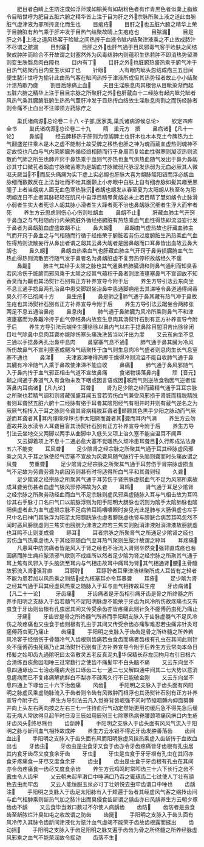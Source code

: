 <!-- { "loadSidebar": true } -->
　　肥目者白睛上生防注或如浮萍或如榆荚有如胡粉色者有作青黒色者似羮上脂致令目暗世呼为肥目五脏六腑之精华皆上注于目为肝之外宗脉所聚上液之道此由腑脏气虚津液为邪所抟变化而生也
　　目疱疮
　　目肝之也五脏六腑之精华上荣于目腑脏有热气乘于肝冲发于目热气结聚故睛上生疱疮也
　　目脓漏
　　目是肝之外上液之道风热客于睑眦之间热抟于血液令眦内结聚津液乘之不止故成脓汁不尽谓之脓漏
　　目封塞
　　目肝之外也肝气通于目风邪毒气客于睑肤之间结聚成肿肿而睑合不开故谓之封塞然外为风毒结肿内则蕴积生热若肿不即消热势留滞则变生肤翳息肉白障也
　　目内有丁
　　目肝之外也脏腑热盛热乘于腑气冲于目热气结聚而目内变生状如丁也
　　针眼
　　人有眼内眦头忽结成疱三五日间便生脓汁世呼为偷针此由热气客在眦间热抟于津液所成但其热势轻者故止小小结聚汁溃热歇乃瘥
　　割目后除痛止血
　　夫目生淫肤息肉其根皆从目眦染渐而起五脏六腑之精华上注于目目宗脉之所聚肝之外也肝蔵血十二经脉有起内眦兑眦者风热气乘其臓腑脏腑生热热气薫肝冲发于目热抟血结故生淫肤息肉割之而伤经脉者则令痛不止血出不注即须方药除疗之



　　巢氏诸病源总论卷二十八
<子部,医家类,巢氏诸病源候总论>
　　钦定四库全书
　　巢氏诸病源总论卷二十九
　　隋　巢元方　撰
　　鼻病诸【凡十一论】
　　鼻衂
　　经云脾移热于肝则为惊衂脾土也肝木也木本克土今脾热为土气翻盛逆往乘木是木之虚不能制土故受脾之移热也肝之神为魂而蔵血虚热则魂神不定故惊也凡血与气内荣腑臓外循经络相随而行于身周而复始血性得寒则凝涩热则流散而气肺之所生也肺开窍于鼻热乘于血则气亦热也血气俱热血随气发出于鼻为鼻衂诊其寸口微芤者衂血寸脉微苦寒为是衂血寸脉微弱尺脉涩发热弱为无血必厥其人微呕夫厥当不而反头痛痛为实下虚上实必衂也肝脉大喜为衂脉隂阳错而浮必衂血脉细而数数反在上法当吐而不吐其面颧上小赤眼中白肤上自有细赤脉如髪其趣至黒瞳子上者当衂病人面无血色寒热脉沉者衂也衂发从春至夏为太阳衂从秋至冬为阳明衂连日不止者其脉轻轻在肌尺中自浮目精晕黄衂必未止若目精了慧如衂令止脉滑小弱者生实大者死诊人衂其脉小滑者生大躁者死不治也鼻衂脉沉细者生浮大而牢者死
　　养生方云思虑则伤心心伤则吐衂血
　　鼻衂不止
　　肝藏血肺主气开窍于鼻血之与气相随而行内荣腑脏外循经络腑脏有热热乘血气血性得热即流溢妄行发于鼻者为鼻衂脏血虚盛故衂不止
　　鼻大衂
　　鼻衂由气虚热故也肝藏血肺主气而开窍于鼻血之与气相随而行循于经络荣于腑脏若劳伤过度腑脏生热热乘血气血性得热则流散妄行从鼻出者谓之衂其云鼻大衂者是因鼻衂而口耳鼻皆出血故云鼻大衂也
　　鼻久衂
　　鼻衂由热乘血气也肝藏血肺主气开窍于鼻劳损臓腑血气生热血得热则流散妄行随气发于鼻者名为鼻衂脏虚不复劳热停积故衂经久不瘥
　　鼻齆
　　肺主气其经手太隂之脉也其气通鼻若肺臓调和则鼻气通利而知臭香若风冷伤于脏腑而邪风乘于太隂之经其气蕴积于鼻者则津液壅塞鼻气不宣调故不知香臭而为齆也其汤熨针石别有正方补养宣导今附于后
　　养生方导引法云东向坐不息三通手捻鼻两孔治鼻中患交脚踑坐治鼻中患通脚痈疮去其涕唾令鼻道通得闻香臭久行不已彻闻十方
　　鼻生疮
　　鼻是肺之肺气通于鼻其藏有热气冲于鼻故生疮也其汤熨针石别有正方补养宣导今附于后
　　养生方导引法云踞坐合两膝张两足不息五通治鼻疮
　　鼻息肉
　　肺气通于鼻肺臓为风冷所乘则鼻气不和津液壅塞而为鼻齆冷抟于血气停结鼻内故变生息肉其汤熨针石别有正方补养宣导今附于后
　　养生方导引法云端坐生腰徐徐以鼻内气以右手捻鼻除目闇泪苦出徐徐闭目吐气除鼻中息肉耳聋亦能除伤寒头痛洗洗皆当以汗出为度
　　又云东向坐不息三通以手捻鼻两孔治鼻中息肉
　　鼻窒塞气息不通
　　肺气通于鼻其臓为冷风所伤故鼻气不宣利壅塞成齆冷气结聚抟于血气则生息肉冷气盛者则息肉生长气息窒塞不通也
　　鼻涕
　　夫津液涕唾得热即干燥得冷则流溢不能自收肺气通于鼻其臓有冷冷随气入乘于鼻故使津涕不能自收
　　鼻痛
　　肺气通于鼻风邪随气入于鼻内抟于血气邪正相击气道不宣故鼻痛
　　食诸物误落鼻内
　　顽【音元】颡之间通于鼻道气入有食物未及下咽或因言语或因咳而气则逆故食物因气逆者误落鼻内耳病诸【凡九论】
　　耳聋
　　肾为足少隂之经而藏精气通于耳耳宗脉之所聚也若精气调和则肾藏强盛耳闻五音若劳伤血气兼受风邪损于肾脏而精脱精脱者则耳聋然五脏六腑十二经脉有络于耳者其隂阳经气有相并时并则有蔵气逆名之为厥厥气相抟入于耳之脉则令聋其肾病精脱耳聋者颊颧其色黒手少阳之脉动而气厥逆而耳聋者其耳内煇煇焞焞也手太阳厥而聋者其聋而耳内气满
　　养生方云勿塞故井及水渎令人耳聋目盲其汤熨针石别有正方补养宣导今附于后
　　养生方导引法云坐地交又两脚以两手从曲脚中入低头又项上治久塞不能自温耳不闻声
　　又云脚着项上不息十二通必愈大塞不觉暖热久顽冷患耳聋目久行即成法法身五六不能变
　　耳风聋
　　足少隂肾之经宗脉之所聚其气通于耳其经脉虚风邪乘之风入于耳之脉使经气否塞不宣故为风聋风随气脉行于头脑则聋而时头痛故谓之风聋
　　劳重聋
　　足少隂肾之经宗脉之所聚其气通于耳劳伤于肾宗脉虚损血气不足故为劳聋劳聋为病因劳则甚有时将适得所血气平和其聋则轻
　　久聋
　　足少隂肾之经宗脉之所聚其气通于耳劳伤于肾宗脉虚损血气不足为风邪所乘故成耳聋劳伤甚者血虚气极风邪停滞故为久聋
　　耳鸣
　　肾气通于耳足少隂肾之经宗脉之所聚劳动经血而血气不足宗脉则虚风邪乘虚随脉入耳与气相击故为耳鸣诊其右手脉寸口名曰气口以前脉浮则为阳手阳明大肠脉也沉则为隂手太隂肺脉也隂阳俱虚者此为血气虚损宗脉不足病苦耳鸣嘈嘈眼时妄见光此是肺与大肠俱虚也左手尺中名曰神门其脉浮为阳足太阳膀胱脉也虚者膀胱虚也肾与膀胱合病苦耳鸣忽然不闻时恶风膀胱虚则三焦实也膀胱为津液之府若三焦实则尅消津液尅消津液故膀胱虚也耳鸣不止则变成聋
　　聤耳
　　耳者宗脉之所聚肾气之所通足少隂肾之经也劳伤血气热乘虚也入于其经邪随血气至耳热气聚则生脓汁故谓之聤耳
　　耳疼痛
　　凡患耳中防防痛者皆是风入于肾之经也不治流入肾则卒然变强背直成痉也若因痛而肿生痈疖脓溃邪气歇则不成痉所以然者足少隂为肾之经宗脉之所聚其气通于耳上焦有风邪入于头脑流至耳内与气相击故耳中痛耳为肾其气相通肾腰主骨髓故邪流入肾强背直
　　耳聤聍
　　耳聤聍者耳里津液结聚所成人耳皆有之轻者不能为患若加以风热乘之则结成九核塞耳亦令耳暴聋
　　耳疮
　　足少隂为肾之经其气通于耳其经虚风热乘之随脉入于耳与血气相抟故耳生疮
　　牙齿病诸【凡二十一论】
　　牙齿痛
　　牙齿痛者是牙齿相引痛牙齿是骨之所终髓之所养手阳明之支脉入于齿若髓气不足阳明脉虚不能荣于牙齿为风冷所伤故疼痛也又有虫食于牙齿则齿根有孔虫居其间又传受余齿亦皆疼痛此则针灸不瘥傅药虫死乃痛止
　　牙痛
　　牙齿皆是骨之所终髓气所养而手阳明支脉入于齿脉虚髓气不足风冷伤之故疼痛也又虫食于齿则根有孔虫于其间又传受余齿亦痛掣难忍若虫痛非针灸可瘥傅药虫死乃痛止
　　齿痛
　　手阳明之支脉入于齿齿是骨之所终髓之所养若风冷客于经络伤于骨髓冷气入齿根则齿痛若虫食齿而痛者齿根有孔虫在其间此则针灸不瘥傅药虫死痛乃止其汤熨针石别有正方补养宣导今附于后养生方云常向本命日栉髪之始叩齿九通隂呪曰太帝散灵五老反真泥丸华保精长存左回拘月右引日根六合清练百疾愈因咽唾三过常数行之使齿不痛髪牢不白头脑不痛
　　又云东向坐不息四通琢齿二七治齿痛病大张口琢齿二七一通二七又解四通中间其二七大势以意消息瘥病而已不复疼痛解病鲜白不梨亦不疎离久行不已能破金刚
　　又云东向坐不息四通上下琢齿三十六下治齿痛
　　风齿
　　手阳明之支脉入于齿头面有风阳明之脉虚风乘虚随脉流入于齿者则令齿有风微肿而根浮也其汤熨针石别有正方补养宣导今附于后
　　养生方导引法云凡入觉脊背皆崛强不问时节缩咽髆内仰面努髆并向上头左右两向按之左右三七一住待血行气动定然始更用初缓后急不得先急后缓若无病人常欲得旦起午时日没三辰如用辰别三七除寒热病脊腰颈项痛风痹口内生疮牙齿风头终尽除也
　　齿龂肿
　　手阳明之支脉入于齿头面有风风气流入于阳明之脉与龂间血气相抟故成肿
　　养生方云水银不得近牙齿发肿善落齿
　　齿间血出
　　手阳明之支脉入于齿头面有风而阳明脉虚风挟热乘虚入齿龂抟于血故血出也
　　牙齿虫
　　牙齿虫是虫食牙又食于齿亦令牙齿疼痛皆牙齿根有孔虫居其内食牙齿尽又度食余牙齿
　　牙虫
　　牙虫是虫食于牙牙根有孔虫在其间亦食牙疼痛食一牙尽又度食余牙
　　齿虫
　　齿虫是虫食于牙齿根有孔虫在其间亦令齿疼痛食一齿尽又度食余齿
　　养生方云鸡鸣时常叩齿三十六下长行之齿不蠧虫令人齿牢
　　乂云朝未起早潄口中唾满口乃吞之辄琢齿二七过使人丁壮有顔色去虫而牢齿
　　又云人能恒服玉泉必可丁壮妍悦去虫牢齿谓口中唾也
　　齿龋注
　　手阳明之支脉入于齿足太阳脉有入于颊遍于齿者其经虚风气客之络抟齿间与血气相肿乘则龂热气加之脓汁出而臭侵食齿龂谓之龋齿亦曰风龋养生方云朝夕琢齿齿不龋
　　又云食毕当潄口数过不尔使人病龋齿
　　齿防
　　齿防者是虫食齿至龂脓烂汁臭如屯之收故谓之防齿
　　齿挺
　　手阳明之支脉入于齿头面有风冷传入其脉令齿龂间津液化为脓汁血气虚竭不能荣于齿故齿根露而挺出
　　齿动摇
　　手阳明之支脉入于齿足阳明之脉又遍于齿齿为骨之所终髓之所养经脉虚风邪乘之血气不能荣润故令摇动
　　齿落不生
